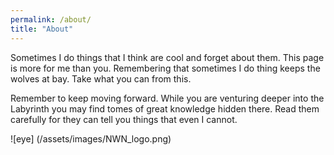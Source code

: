 ```yaml
---
permalink: /about/
title: "About"
---
```


Sometimes I do things that I think are cool and forget about them. This page is more for me than you. Remembering that sometimes I do thing keeps the wolves at bay. Take what you can from this. 

Remember to keep moving forward. While you are venturing deeper into the Labyrinth you may find tomes of great knowledge hidden there. Read them carefully for they can tell you things that even I cannot.

![eye] (/assets/images/NWN_logo.png)
